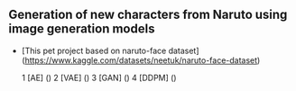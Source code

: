 ## Generation of new characters from Naruto using image generation models

* [This pet project based on naruto-face dataset] (https://www.kaggle.com/datasets/neetuk/naruto-face-dataset)

  1 [AE] ()
  2 [VAE] ()
  3 [GAN] ()
  4 [DDPM] ()


